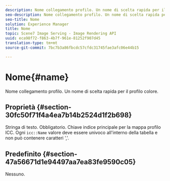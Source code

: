 ```yaml
---
description: Nome collegamento profilo. Un nome di scelta rapida per il profilo colore.
seo-description: Nome collegamento profilo. Un nome di scelta rapida per il profilo colore.
seo-title: Nome
solution: Experience Manager
title: Nome
topic: Scene7 Image Serving - Image Rendering API
uuid: eca98f72-f863-4b7f-961e-81252f907d45
translation-type: tm+mt
source-git-commit: 7bc7b3a86fbcdc57cfdc31745fae3afc06e44b15

---
```



# Nome{#name}

Nome collegamento profilo. Un nome di scelta rapida per il profilo colore.

## Proprietà {#section-30fc50f71f4a4ea7b14b2524d1f2b698}

Stringa di testo. Obbligatorio. Chiave indice principale per la mappa profilo ICC. Ogni `icc::Name` valore deve essere univoco all&#39;interno della tabella e non può contenere caratteri &#39;,&#39;.

## Predefinito {#section-47a56671d1e94497aa7ea83fe9590c05}

Nessuno.
